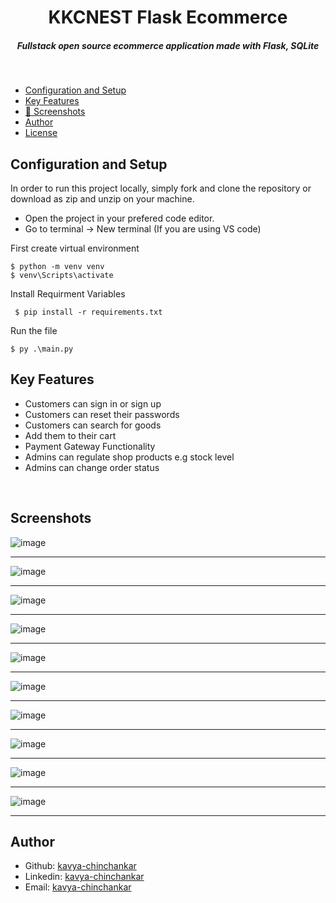 <H1 align ="center" > KKCNEST Flask Ecommerce   </h1>
<h5  align ="center"> 
Fullstack open source ecommerce application made with Flask, SQLite </h5>
<br/>

  * [Configuration and Setup](#configuration-and-setup)
  * [Key Features](#key-features)
  * [📸 Screenshots](#screenshots)
  * [Author](#author)
  * [License](#license)


## Configuration and Setup

In order to run this project locally, simply fork and clone the repository or download as zip and unzip on your machine.

- Open the project in your prefered code editor.
- Go to terminal -> New terminal (If you are using VS code)

First create virtual environment

```
$ python -m venv venv
$ venv\Scripts\activate
```

Install Requirment Variables

```
 $ pip install -r requirements.txt 
```

Run the file

```
$ py .\main.py  
```

##  Key Features
- Customers can sign in or sign up
- Customers can reset their passwords
- Customers can search for goods
- Add them to their cart
- Payment Gateway Functionality
- Admins can regulate shop products e.g stock level
- Admins can change order status

<br/>
 
 ##  Screenshots 
 

![image](https://github.com/Kavya-chinchankar/KKCNest_Ecommerce_app/assets/112461154/8e9f6bc7-5ece-4b12-aca6-99bf3281d2dd)
---- -
![image](https://github.com/Kavya-chinchankar/KKCNest_Ecommerce_app/assets/112461154/702fc52d-72c3-4fdd-bf04-ed12bf8d74d6)
--- - 
![image](https://github.com/Kavya-chinchankar/KKCNest_Ecommerce_app/assets/112461154/97953103-d3d5-4e96-a002-95547d2eca81)
--- - 
![image](https://github.com/Kavya-chinchankar/KKCNest_Ecommerce_app/assets/112461154/53cf5d61-d2cf-4e2b-b2c6-3ba913ab55b8)
--- - 
![image](https://github.com/Kavya-chinchankar/KKCNest_Ecommerce_app/assets/112461154/0d03d0ae-f434-4c6c-ad38-cbbd44156890)
--- - 
![image](https://github.com/Kavya-chinchankar/KKCNest_Ecommerce_app/assets/112461154/aa102579-ab8f-46cf-8694-36759fa30597)
--- - 
![image](https://github.com/Kavya-chinchankar/KKCNest_Ecommerce_app/assets/112461154/6a3cd5ac-866f-4935-9100-5064cd864d17)
--- - 
![image](https://github.com/Kavya-chinchankar/KKCNest_Ecommerce_app/assets/112461154/f19a0327-de5e-4feb-991b-2915c879800f)
--- - 
![image](https://github.com/Kavya-chinchankar/KKCNest_Ecommerce_app/assets/112461154/85abffab-ed9a-4e7c-aadd-9b027a1c4e2e)
--- - 
![image](https://github.com/Kavya-chinchankar/KKCNest_Ecommerce_app/assets/112461154/b26e3eba-272e-4432-bb43-6468e94cab7d)
--- - 

## Author

- Github: [kavya-chinchankar](https://github.com/Kavya-chinchankar)
- Linkedin: [kavya-chinchankar](https://www.linkedin.com/in/kavya-chinchankar-8a9289207)
- Email: [kavya-chinchankar](kavyakrishnachinchankar@gmail.com)
